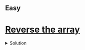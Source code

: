 
## Easy

# [Reverse the array](https://www.codingninjas.com/codestudio/problems/reverse-the-array_1262298)

<details>
	<summary>Solution</summary>
	<pre><code class="java">
	import java.util.*;
	import java.io.*;
	import java.util.ArrayList;
	
	public class Solution {
		public static void reverseArray(ArrayList < Integer > arr, int m) {
			int i = m + 1;
			int j = arr.size() - 1;
	
			while (i < j) {
				Collections.swap(arr, i, j);
				i++;
				j--;
			}
		}
	}
	</code></pre>
</details>